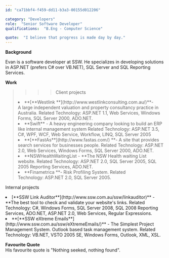 ```yaml
---
id: "ca71bbf4-f459-dd11-b3a3-00155d012206"

category: "Developers"
role:  "Senior Software Developer"
qualifications:  "B.Eng - Computer Science"

quote:  "I believe that progress is made day by day."
---
```


**Background**

Evan is a software developer at SSW. He specializes in developing solutions in ASP.NET (prefers C# over VB.NET), SQL Server and SQL Reporting Services. 

****Work****

> <blockquote dir="ltr" style="margin-right:0px;">
> <blockquote dir="ltr" style="margin-right:0px;">
> <blockquote dir="ltr" style="margin-right:0px;">
> 
> Client projects
> </blockquote></blockquote></blockquote>
> <li>**[**Westlink **](http://www.westlinkconsulting.com.au/)**- A large independent valuation and property consultancy practice in Australia.
> Related Technology: ASP.NET 1.1, Web Services, Windows Forms, SQL Server 2000, ADO.NET.</li>
> <li>**Swift** - A heavy engineering company looking to build an ERP like internal management system
> Related Technology: ASP.NET 3.5, C#, WPF, WCF, Web Service, Workflow, LINQ, SQL Server 2005 </li>
> <li>**[**FastAs**](http://www.fastas.com/) **- A site that provides search services for businesses people.
> Related Technology: ASP.NET 2.0, Web Services, Windows Forms, SQL Server 2000, ADO.NET.</li>
> <li>**NSWHealthWaitingList - **The NSW Health waiting List website.
> Related Technology: ASP.NET 2.0, SQL Server 2005, SQL 2005 Reporting Services, ADO.NET.</li>
> <li>**Finametrica **- Risk Profiling System.
> Related Technology: ASP.NET 2.0, SQL Server 2005.</li>

 Internal projects

<li>[**SSW Link Auditor**](http://www.ssw.com.au/ssw/linkauditor)** - **The best tool to check and validate your website's links.  
Related Technology: C#, Windows Forms, SQL Server 2008, SQL 2008 Reporting Services, ADO.NET, ASP.NET 2.0, Web Services, Regular Expressions.</li>
<li>**[**SSW eXtreme Emails**](http://www.ssw.com.au/ssw/eXtremeEmails/)** - The Simplest Project Management System. Outlook based task management system.   
Related Technology: VB.NET, VSTO 2005 SE, Windows Forms, Outlook, XML, XSL. </li>

**Favourite Quote**  
His favourite quote is "Nothing seeked, nothing found".